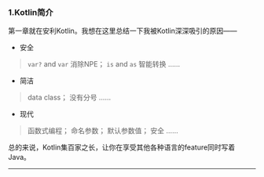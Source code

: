 ### 1.Kotlin简介

第一章就在安利Kotlin。我想在这里总结一下我被Kotlin深深吸引的原因——

* 安全
> `var?` and `var`  消除NPE；
> `is` and `as`  智能转换
> ……
* 简洁
> data class；
> 没有分号
> ……
* 现代
> 函数式编程；
> 命名参数；
> 默认参数值；
> 安全
> ……

总的来说，Kotlin集百家之长，让你在享受其他各种语言的feature同时写着Java。

***